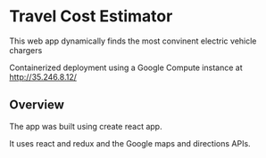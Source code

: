 
# Travel Cost Estimator
This web app dynamically finds the most convinent electric vehicle chargers 

Containerized deployment using a Google Compute instance at http://35.246.8.12/ 

## Overview
The app was built using create react app.

It uses react and redux and the Google maps and directions APIs.
